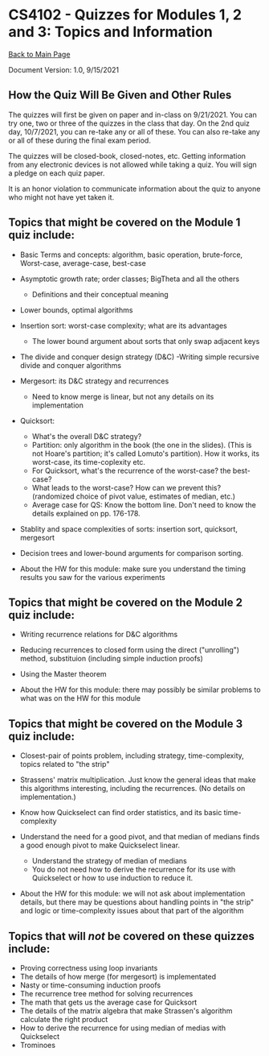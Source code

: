 CS4102 - Quizzes for Modules 1, 2 and 3: Topics and Information 
===============================

[Back to Main Page](../index.html)

<!---

<a name="introduction"></a>Overview
---------------------------------------

Module 1's quiz is on lectures and readings from Feb. 1 through Feb. 24.  The following topic list is a guide, and we may update it before the quiz in response to student questions.  See the slides and recordings for more details and readings associated with these topics.  A basic rule we'll try to follow is this: if it's in the readings, but we didn't mention it in lecture, it will *not* be on the quiz.
-->

Document Version: 1.0, 9/15/2021


How the Quiz Will Be Given and Other Rules
----------------------------------------------
The quizzes will first be given on paper and in-class on 9/21/2021.   You can try one, two or three of the quizzes in the class that day.  On the 2nd quiz day, 10/7/2021, you can re-take any or all of these.  You can also re-take any or all of these during the final exam period.

The quizzes will be closed-book, closed-notes, etc.  Getting information from any electronic devices is not allowed while taking a quiz.  You will sign a pledge on each quiz paper.

It is an honor violation to communicate information about the quiz to anyone who might not have yet taken it.


Topics that might be covered on the Module 1 quiz include:
-------------------------------------------------

- Basic Terms and concepts: algorithm, basic operation, brute-force, Worst-case, average-case, best-case
- Asymptotic growth rate; order classes; BigTheta and all the others
    - Definitions and their conceptual meaning
- Lower bounds, optimal algorithms

- Insertion sort: worst-case complexity; what are its advantages
    - The lower bound argument about sorts that only swap adjacent keys
- The divide and conquer design strategy (D&C)
    -Writing simple recursive divide and conquer algorithms
- Mergesort: its D&C strategy and recurrences
    - Need to know merge is linear, but not any details on its implementation

- Quicksort:
    - What's the overall D&C strategy?
    - Partition: only algorithm in the book (the one in the slides). (This is not Hoare's partition; it's called Lomuto's partition). How it works, its worst-case, its time-coplexity etc.
    - For Quicksort, what's the recurrence of the worst-case? the best-case?
    - What leads to the worst-case? How can we prevent this? (randomized choice of pivot value, estimates of median, etc.)
    - Average case for QS:  Know the bottom line.  Don't need to know the details explained on pp. 176-178.

- Stablity and space complexities of sorts: insertion sort, quicksort, mergesort

- Decision trees and lower-bound arguments for comparison sorting.

- About the HW for this module: make sure you understand the timing results you saw for the various experiments


Topics that might be covered on the Module 2 quiz include:
-------------------------------------------------

- Writing recurrence relations for D&C algorithms
- Reducing recurrences to closed form using the direct ("unrolling") method, substituion (including simple induction proofs)
- Using the Master theorem

- About the HW for this module: there may possibly be similar problems to what was on the HW for this module

    
Topics that might be covered on the Module 3 quiz include:
-------------------------------------------------
    
- Closest-pair of points problem, including strategy, time-complexity, topics related to "the strip"

- Strassens' matrix multiplication. Just know the general ideas that make this algorithms interesting, including the recurrences. (No details on implementation.)

- Know how Quickselect can find order statistics, and its basic time-complexity
- Understand the need for a good pivot, and that median of medians finds a good enough pivot to make Quickselect linear.
    - Understand the strategy of  median of medians
    - You do not need how to derive the recurrence for its use with Quickselect or how to use induction to reduce it.

- About the HW for this module: we will not ask about implementation details, but there may be questions about handling points in "the strip" and logic or time-complexity issues about that part of the algorithm

Topics that will *not* be covered on these quizzes include:
-------------------------------------------------

- Proving correctness using loop invariants
- The details of how merge (for mergesort) is implementated
- Nasty or time-consuming induction proofs
- The recurrence tree method for solving recurrences
- The math that gets us the average case for Quicksort
- The details of the matrix algebra that make Strassen's algorithm calculate the right product
- How to derive the recurrence for using median of medias with Quickselect <!--- or how to use induction to reduce it -->
- Trominoes
